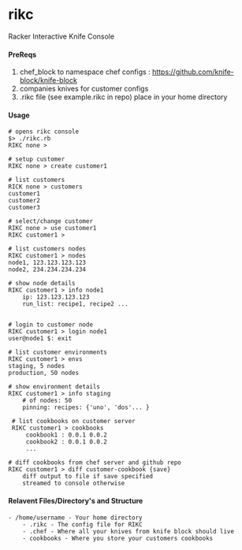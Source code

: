# rikc
Racker Interactive Knife Console

#### PreReqs

1. chef_block to namespace chef configs : https://github.com/knife-block/knife-block
2. companies knives for customer configs
3. .rikc file (see example.rikc in repo) place in your home directory

#### Usage

    # opens rikc console
    $> ./rikc.rb
    RIKC none >
    
    # setup customer
    RIKC none > create customer1
    
    # list customers
    RICK none > customers
    customer1
    customer2
    customer3
    
    # select/change customer
    RIKC none > use customer1
    RIKC customer1 > 
    
    # list customers nodes
    RIKC customer1 > nodes
    node1, 123.123.123.123
    node2, 234.234.234.234
    
    # show node details
    RIKC customer1 > info node1
        ip: 123.123.123.123
        run_list: recipe1, recipe2 ...
        
    
    # login to customer node
    RIKC customer1 > login node1
    user@node1 $: exit 
    
    # list customer environments
    RIKC customer1 > envs
    staging, 5 nodes
    production, 50 nodes
    
    # show environment details
    RIKC customer1 > info staging
        # of nodes: 50
        pinning: recipes: {'uno', 'dos'... }

     # list cookbooks on customer server
     RIKC customer1 > cookbooks
         cookbook1 : 0.0.1 0.0.2
         cookbook2 : 0.0.1 0.0.2
         ...

    # diff cookbooks from chef server and github repo
    RIKC customer1 > diff customer-cookbook {save}
    	diff output to file if save specified
    	streamed to console otherwise
        
#### Relavent Files/Directory's and Structure

    - /home/username - Your home directory
    	- .rikc - The config file for RIKC
        - .chef - Where all your knives from knife block should live
        - cookbooks - Where you store your customers cookbooks


    
    
    


